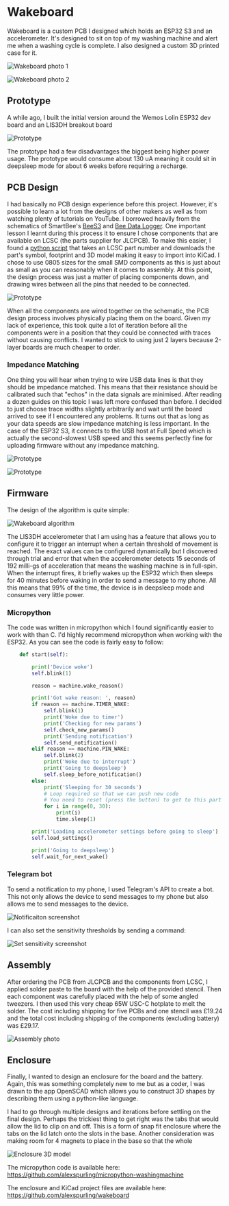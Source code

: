 # Wakeboard

Wakeboard is a custom PCB I designed which holds an ESP32 S3 and an accelerometer. It's designed to sit on top of my
washing machine and alert me when a washing cycle is complete. I also designed a custom 3D printed case for it.

![Wakeboard photo 1]({{site.baseurl}}/assets/images/Wakeboard1.jpg)

![Wakeboard photo 2]({{site.baseurl}}/assets/images/Wakeboard2.jpg)

## Prototype

A while ago, I built the initial version around the Wemos Lolin ESP32 dev board and an LIS3DH breakout board

![Prototype]({{site.baseurl}}/assets/images/Prototype1.jpg)

The prototype had a few disadvantages the biggest being higher power usage. The prototype would consume about 130 uA
meaning it could sit in deepsleep mode for about 6 weeks before requiring a recharge.

## PCB Design

I had basically no PCB design experience before this project. However, it's possible to learn a lot from the designs
of other makers as well as from watching plenty of tutorials on YouTube. I borrowed heavily from the schematics of 
SmartBee's [BeeS3](https://github.com/strid3r21/BeeS3) and 
[Bee Data Logger](https://github.com/strid3r21/Bee-Data-Logger). One important lesson I learnt during this process it to 
ensure I chose components that are available on LCSC (the parts supplier for JLCPCB). To make this easier, I found a
[python script](https://github.com/uPesy/easyeda2kicad.py) that takes an LCSC part number and downloads the part's 
symbol, footprint and 3D model making it easy to import into KiCad. I chose to use 0805 sizes for the small SMD 
components as this is just about as small as you can reasonably when it comes to assembly. At this point, the design 
process was just a matter of placing components down, and drawing wires between all the pins that needed to be connected.  

![Prototype]({{site.baseurl}}/assets/images/Wakeboard.svg)

When all the components are wired together on the schematic, the PCB design process involves physically placing them
on the board. Given my lack of experience, this took quite a lot of iteration before all the components were in a
position that they could be connected with traces without causing conflicts. I wanted to stick to using just 2 layers
because 2-layer boards are much cheaper to order.

### Impedance Matching

One thing you will hear when trying to wire USB data lines is that they should be impedance matched.
This means that their resistance should be calibrated such that "echos" in the data signals are minimised. After reading 
a dozen guides on this topic I was left more confused than before. I decided to just choose trace widths slightly 
arbitrarily and wait until the board arrived to see if I encountered any problems. It turns out that as long as your
data speeds are slow impedance matching is less important. In the case of the ESP32 S3, it connects to the USB host at
Full Speed which is actually the second-slowest USB speed and this seems perfectly fine for uploading firmware without
any impedance matching.

![Prototype]({{site.baseurl}}/assets/images/PCB.png)

![Prototype]({{site.baseurl}}/assets/images/Wakeboard3D.png)

## Firmware

The design of the algorithm is quite simple:

![Wakeboard algorithm]({{site.baseurl}}/assets/images/WakeboardFlowchart.svg)

The LIS3DH accelerometer that I am using has a feature that allows you to configure it to trigger an interrupt when a
certain threshold of movement is reached. The exact values can be configured dynamically but I discovered through trial
and error that when the accelerometer detects 15 seconds of 192 milli-gs of acceleration that means the washing machine
is in full-spin. When the interrupt fires, it briefly wakes up the ESP32 which then sleeps for 40 minutes before waking
in order to send a message to my phone. All this means that 99% of the time, the device is in deepsleep mode and 
consumes very little power.

### Micropython

The code was written in micropython which I found significantly easier to work with than C. I'd highly recommend
micropython when working with the ESP32. As you can see the code is fairly easy to follow:

```python
    def start(self):

        print('Device woke')
        self.blink(1)

        reason = machine.wake_reason()

        print('Got wake reason: ', reason)
        if reason == machine.TIMER_WAKE:
            self.blink(1)
            print('Woke due to timer')
            print('Checking for new params')
            self.check_new_params()
            print('Sending notification')
            self.send_notification()
        elif reason == machine.PIN_WAKE:
            self.blink(2)
            print('Woke due to interrupt')
            print('Going to deepsleep')
            self.sleep_before_notification()
        else:
            print('Sleeping for 30 seconds')
            # Loop required so that we can push new code
            # You need to reset (press the button) to get to this part
            for i in range(0, 30):
                print(i)
                time.sleep(1)

        print('Loading accelerometer settings before going to sleep')
        self.load_settings()

        print('Going to deepsleep')
        self.wait_for_next_wake()
```

### Telegram bot

To send a notification to my phone, I used Telegram's API to create a bot. This not only allows the device to send
messages to my phone but also allows me to send messages to the device.

![Notificaiton screenshot]({{site.baseurl}}/assets/images/WakeboardNotification.png)

I can also set the sensitivity thresholds by sending a command:

![Set sensitivity screenshot]({{site.baseurl}}/assets/images/WakeboardSetSensitivity.png)

## Assembly

After ordering the PCB from JLCPCB and the components from LCSC, I applied solder paste to the board with the help of 
the provided stencil. Then each component was carefully placed with the help of some angled tweezers. I then used this
very cheap 65W USC-C hotplate to melt the solder. The cost including shipping for five PCBs and one stencil was £19.24 
and the total cost including shipping of the components (excluding battery) was £29.17.

![Assembly photo]({{site.baseurl}}/assets/images/WakeboardAssembly.jpg)

## Enclosure

Finally, I wanted to design an enclosure for the board and the battery. Again, this was something completely new to me
but as a coder, I was drawn to the app OpenSCAD which allows you to construct 3D shapes by describing them using a
python-like language.

I had to go through multiple designs and iterations before settling on the final design. Perhaps the trickiest thing to
get right was the tabs that would allow the lid to clip on and off. This is a form of snap fit enclosure where the tabs
on the lid latch onto the slots in the base. Another consideration was making room for 4 magnets to place in the base
so that the whole 

![Enclosure 3D model]({{site.baseurl}}/assets/images/WakeboardEnclosure.png)

The micropython code is available here: https://github.com/alexspurling/micropython-washingmachine

The enclosure and KiCad project files are available here: https://github.com/alexspurling/wakeboard